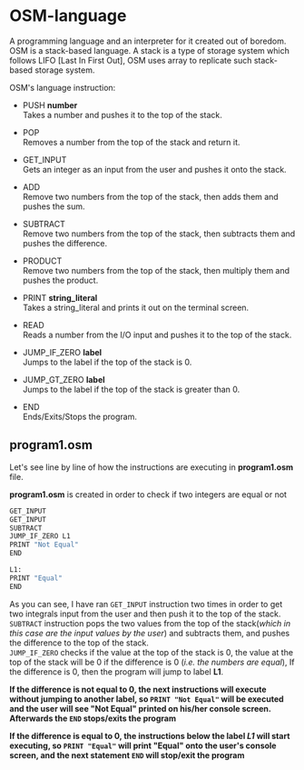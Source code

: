 # OSM-language
A programming language and an interpreter for it created out of boredom.
OSM is a stack-based language. A stack is a type of storage system which follows LIFO [Last In First Out], OSM uses array to replicate such stack-based storage system.

OSM's language instruction:

- PUSH **number**  
Takes a number and pushes it to the top of the stack.

- POP  
Removes a number from the top of the stack and return it.

- GET_INPUT  
Gets an integer as an input from the user and pushes it onto the stack.

- ADD  
Remove two numbers from the top of the stack, then adds them and pushes the sum.

- SUBTRACT  
Remove two numbers from the top of the stack, then subtracts them and pushes the difference.

- PRODUCT  
Remove two numbers from the top of the stack, then multiply them and pushes the product. 

- PRINT  **string_literal**    
Takes a string_literal and prints it out on the terminal screen.

- READ  
Reads a number from the I/O input and pushes it to the top of the stack.

- JUMP_IF_ZERO **label**  
Jumps to the label if the top of the stack is 0.

- JUMP_GT_ZERO **label**  
Jumps to the label if the top of the stack is greater than 0.

- END  
Ends/Exits/Stops the program.


## program1.osm
Let's see line by line of how the instructions are executing in **program1.osm** file.

**program1.osm** is created in order to check if two integers are equal or not

```bash
GET_INPUT
GET_INPUT
SUBTRACT
JUMP_IF_ZERO L1
PRINT "Not Equal"
END

L1:
PRINT "Equal"
END
```

As you can see, I have ran `GET_INPUT` instruction two times in order to get two integrals input from the user and then push it to the top of the stack.  
`SUBTRACT` instruction pops the two values from the top of the stack(*which in this case are the input values by the user*) and subtracts them, and pushes the difference to the top of the stack.  
`JUMP_IF_ZERO` checks if the value at the top of the stack is 0, the value at the top of the stack will be 0 if the difference is 0 (*i.e. the numbers are equal*), If the difference is 0, then the program will jump to label **L1**. 

**If the difference is not equal to 0, the next instructions will execute without jumping to another label, so `PRINT "Not Equal"` will be executed and the user will see "Not Equal" printed on his/her console screen. Afterwards the `END` stops/exits the program**

**If the difference is equal to 0, the instructions below the label *L1* will start executing, so `PRINT "Equal"` will print "Equal" onto the user's console screen, and the next statement `END` will stop/exit the program**


